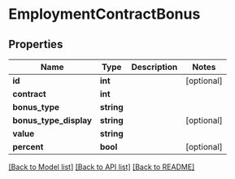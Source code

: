 # EmploymentContractBonus

## Properties
Name | Type | Description | Notes
------------ | ------------- | ------------- | -------------
**id** | **int** |  | [optional] 
**contract** | **int** |  | 
**bonus_type** | **string** |  | 
**bonus_type_display** | **string** |  | [optional] 
**value** | **string** |  | 
**percent** | **bool** |  | [optional] 

[[Back to Model list]](../README.md#documentation-for-models) [[Back to API list]](../README.md#documentation-for-api-endpoints) [[Back to README]](../README.md)


